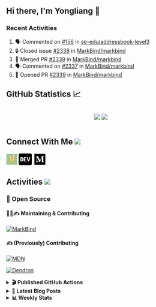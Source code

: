 ## Hi there, I'm Yongliang 👋

### Recent Activities

<!--START_SECTION:activity-->
1. 🗣 Commented on [#156](https://github.com/se-edu/addressbook-level3/pull/156#issuecomment-1640086827) in [se-edu/addressbook-level3](https://github.com/se-edu/addressbook-level3)
2. 🔒 Closed issue [#2338](https://github.com/MarkBind/markbind/issues/2338) in [MarkBind/markbind](https://github.com/MarkBind/markbind)
3. 🎉 Merged PR [#2339](https://github.com/MarkBind/markbind/pull/2339) in [MarkBind/markbind](https://github.com/MarkBind/markbind)
4. 🗣 Commented on [#2337](https://github.com/MarkBind/markbind/issues/2337#issuecomment-1639959120) in [MarkBind/markbind](https://github.com/MarkBind/markbind)
5. 💪 Opened PR [#2339](https://github.com/MarkBind/markbind/pull/2339) in [MarkBind/markbind](https://github.com/MarkBind/markbind)
<!--END_SECTION:activity-->

## GitHub Statistics :chart_with_upwards_trend:
<div align="center">
<div style="display: flex; align-items: center; justify-content: center;">

[![](https://github-readme-stats-tlylt.vercel.app/api?username=tlylt&show_icons=true&theme=tokyonight&hide_border=true&locale=en)](https://github.com/tlylt)
[![](https://github-readme-streak-stats.herokuapp.com/?user=tlylt&theme=tokyonight&hide_border=true)](https://github.com/tlylt)
</div>
</div>

## Connect With Me <img src="https://media.giphy.com/media/2wh5K5yE3ulp3xgYcG/giphy-downsized.gif" width="30">

<a href="https://www.yongliangliu.com/" target="_blank"><img align="center" src="static/site-icon.png" alt="yongliangliu.com" height="29" width="29" /></a>
<a href="https://dev.to/tlylt" target="_blank"><img align="center" src="static/dev-badge.svg" alt="dev.to/tlylt" height="35" width="35" /></a>
<a href="https://tlylt.medium.com" target="_blank"><img align="center" src="static/medium.png" alt="tlylt.medium.com" height="35" width="35" /></a>

## Activities <img src="https://media.giphy.com/media/WUlplcMpOCEmTGBtBW/giphy.gif" width="30">

### 🔭 Open Source

#### 👷‍♂️✍️ Maintaining & Contributing
[![MarkBind](https://github-readme-stats-tlylt.vercel.app/api/pin/?username=markbind&repo=markbind)](https://github.com/MarkBind/markbind)

#### ✍️ (Previously) Contributing
[![MDN](https://github-readme-stats-tlylt.vercel.app/api/pin/?username=mdn&repo=content)](https://github.com/mdn/content/issues?q=is%3Aopen+involves%3A%40me+sort%3Aupdated-desc)

[![Dendron](https://github-readme-stats-tlylt.vercel.app/api/pin/?username=dendronhq&repo=dendron)](https://github.com/dendronhq/dendron/issues?q=is%3Aopen+involves%3A%40me+sort%3Aupdated-desc)

<details>
<summary> <b>🎬 Published GitHub Actions </b> </summary>

[![install-graphviz](https://github-readme-stats-tlylt.vercel.app/api/pin/?username=tlylt&repo=install-graphviz)](https://github.com/tlylt/install-graphviz)

[![reposense-action](https://github-readme-stats-tlylt.vercel.app/api/pin/?username=tlylt&repo=reposense-action)](https://github.com/tlylt/reposense-action)

[![markbin-action](https://github-readme-stats-tlylt.vercel.app/api/pin/?username=markbind&repo=markbind-action)](https://github.com/MarkBind/markbind-action)

</details>

<details>
<summary> <b>📕 Latest Blog Posts</b> </summary>

<!-- BLOG-POST-LIST:START -->
- [Deploy a ChatGPT API Server in no time](https://www.yongliangliu.com/blog/chatgpt-nextjs-server/)
- [Creating a regex-based Markdown parser in TypeScript](https://www.yongliangliu.com/blog/rmark/)
- [Create VSCode Snippets for Markdown Blog Workflows](https://www.yongliangliu.com/blog/vscode-snippets/)
- [Brag Doc 2023](https://www.yongliangliu.com/blog/brag-doc-2023/)
- [My Journey into Open Source](https://www.yongliangliu.com/blog/my-journey-into-open-source/)
<!-- BLOG-POST-LIST:END -->

</details>

<details>
<summary> <b>📊 Weekly Stats</b> </summary>

<!--START_SECTION:waka-->
![Code Time](http://img.shields.io/badge/Code%20Time-1%2C079%20hrs%2019%20mins-blue)

**🐱 My GitHub Data** 

> 📦 622.8 kB Used in GitHub's Storage 
 > 
> 🏆 1,285 Contributions in the Year 2023
 > 
> 🚫 Not Opted to Hire
 > 
> 📜 173 Public Repositories 
 > 
> 🔑 39 Private Repositories 
 > 
**I'm an Early 🐤** 

```text
🌞 Morning                3850 commits        ███████░░░░░░░░░░░░░░░░░░   29.23 % 
🌆 Daytime                3554 commits        ███████░░░░░░░░░░░░░░░░░░   26.99 % 
🌃 Evening                4876 commits        █████████░░░░░░░░░░░░░░░░   37.02 % 
🌙 Night                  890 commits         ██░░░░░░░░░░░░░░░░░░░░░░░   06.76 % 
```
📅 **I'm Most Productive on Wednesday** 

```text
Monday                   1727 commits        ███░░░░░░░░░░░░░░░░░░░░░░   13.11 % 
Tuesday                  1919 commits        ████░░░░░░░░░░░░░░░░░░░░░   14.57 % 
Wednesday                2132 commits        ████░░░░░░░░░░░░░░░░░░░░░   16.19 % 
Thursday                 1661 commits        ███░░░░░░░░░░░░░░░░░░░░░░   12.61 % 
Friday                   1693 commits        ███░░░░░░░░░░░░░░░░░░░░░░   12.85 % 
Saturday                 2003 commits        ████░░░░░░░░░░░░░░░░░░░░░   15.21 % 
Sunday                   2035 commits        ████░░░░░░░░░░░░░░░░░░░░░   15.45 % 
```


📊 **This Week I Spent My Time On** 

```text
🕑︎ Time Zone: Asia/Singapore

💬 Programming Languages: 
TypeScript               10 hrs 19 mins      ██████████░░░░░░░░░░░░░░░   40.37 % 
Markdown                 5 hrs 54 mins       ██████░░░░░░░░░░░░░░░░░░░   23.10 % 
JSON                     2 hrs 55 mins       ███░░░░░░░░░░░░░░░░░░░░░░   11.45 % 
Vue.js                   2 hrs 49 mins       ███░░░░░░░░░░░░░░░░░░░░░░   11.02 % 
JavaScript               2 hrs 7 mins        ██░░░░░░░░░░░░░░░░░░░░░░░   08.31 % 
```


 Last Updated on 18/07/2023 01:15:06 UTC
<!--END_SECTION:waka-->

</details>
